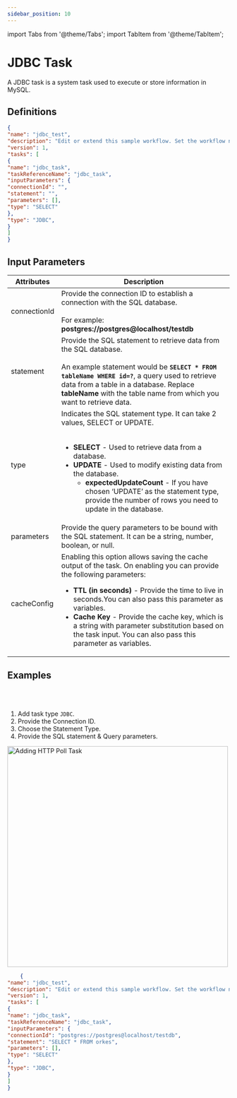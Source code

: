 ```yaml
---
sidebar_position: 10
---
```


import Tabs from '@theme/Tabs';
import TabItem from '@theme/TabItem';

# JDBC Task

A JDBC task is a system task used to execute or store information in MySQL. 

## Definitions

```json
{
"name": "jdbc_test",
"description": "Edit or extend this sample workflow. Set the workflow name to get started",
"version": 1,
"tasks": [
{
"name": "jdbc_task",
"taskReferenceName": "jdbc_task",
"inputParameters": {
"connectionId": "",
"statement": "",
"parameters": [],
"type": "SELECT"
},
"type": "JDBC",
}
]
}
```

## Input Parameters

| Attributes | Description |
| ---------- | ----------- |
| connectionId | Provide the connection ID to establish a connection with the SQL database. <br/><br/>For example: **postgres://postgres@localhost/testdb** |
| statement | Provide the SQL statement to retrieve data from the SQL database. <br/><br/>An example statement would be **`SELECT * FROM tableName WHERE id=?`**, a query used to retrieve data from a table in a database. Replace **tableName** with the table name from which you want to retrieve data. |
| type | Indicates the SQL statement type. It can take 2 values, SELECT or UPDATE.<br/><br/><ul><li>**SELECT** - Used to retrieve data from a database.</li><li>**UPDATE** - Used to modify existing data from the database.<ul><li>**expectedUpdateCount** - If you have chosen ‘UPDATE’ as the statement type, provide the number of rows you need to update in the database.</li></ul></li></ul>|
| parameters | Provide the query parameters to be bound with the SQL statement. It can be a string, number, boolean, or null. | 
| cacheConfig | Enabling this option allows saving the cache output of the task. On enabling you can provide the following parameters:<ul><li>**TTL (in seconds)** - Provide the time to live in seconds.You can also pass this parameter as variables.</li><li>**Cache Key** - Provide the cache key, which is a string with parameter substitution based on the task input. You can also pass this parameter as variables.</li></ul>|

## Examples

<Tabs>
<TabItem value="UI" label="UI" className="paddedContent">

<div className="row">
<div className="col col--4">

<br/>
<br/>

1. Add task type `JDBC`.
2. Provide the Connection ID.
3. Choose the Statement Type.
4. Provide the SQL statement & Query parameters.


</div>
<div className="col">
<div className="embed-loom-video">

<p><img src="/content/img/jdbc-worker-task.png" alt="Adding HTTP Poll Task" width="500" height="auto"/></p>

</div>
</div>
</div>



</TabItem>
 <TabItem value="JSON" label="JSON Example">

```json
    {
"name": "jdbc_test",
"description": "Edit or extend this sample workflow. Set the workflow name to get started",
"version": 1,
"tasks": [
{
"name": "jdbc_task",
"taskReferenceName": "jdbc_task",
"inputParameters": {
"connectionId": "postgres://postgres@localhost/testdb",
"statement": "SELECT * FROM orkes",
"parameters": [],
"type": "SELECT"
},
"type": "JDBC",
}
]
}
```

</TabItem>
</Tabs>